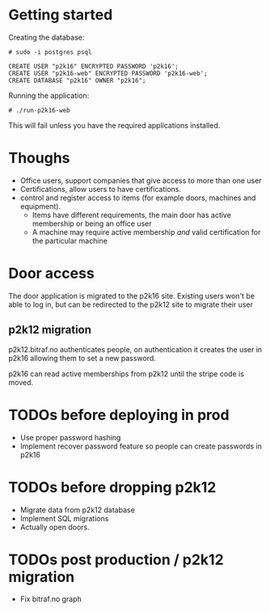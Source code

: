 # Getting started

Creating the database:

    # sudo -i postgres psql

    CREATE USER "p2k16" ENCRYPTED PASSWORD 'p2k16';
    CREATE USER "p2k16-web" ENCRYPTED PASSWORD 'p2k16-web';
    CREATE DATABASE "p2k16" OWNER "p2k16";

Running the application:

    # ./run-p2k16-web

This will fail unless you have the required applications installed.

# Thoughs


* Office users, support companies that give access to more than one user
* Certifications, allow users to have certifications.
* control and register access to items (for example doors, machines and equipment).
  * Items have different requirements, the main door has active membership or being an office user
  * A machine may require active membership *and* valid certification for the particular machine

# Door access

The door application is migrated to the p2k16 site. Existing users won't be able to log in, but can be redirected to
the p2k12 site to migrate their user

## p2k12 migration

p2k12.bitraf.no authenticates people, on authentication it creates the user in p2k16 allowing them to set a new password.

p2k16 can read active memberships from p2k12 until the stripe code is moved.

# TODOs before deploying in prod

* Use proper password hashing
* Implement recover password feature so people can create passwords in p2k16

# TODOs before dropping p2k12

* Migrate data from p2k12 database
* Implement SQL migrations
* Actually open doors.

# TODOs post production / p2k12 migration

* Fix bitraf.no graph
